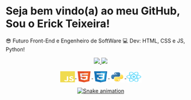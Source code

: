 # Seja bem vindo(a) ao meu GitHub, Sou o Erick Teixeira!
😎 Futuro Front-End e Engenheiro de SoftWare
💻 Dev: HTML, CSS e JS, Python!
<div align="center">
  <a href="https://github.com/ErickTeixeira777">
  <img height="160em" src="https://github-readme-stats.vercel.app/api?username=erickteixeira777&show_icons=true&theme=midnight-purple&include_all_commits=true&count_private=true"/>
  <img height="160em" src="https://github-readme-stats.vercel.app/api/top-langs/?username=erickteixeira777&layout=compact&langs_count=7&theme=midnight-purple"/>
</div>
<div  align="center">   
<div style="display: inline_block"><br>
  <img align="center" alt="Erick-Js" height="30" width="40" src="https://raw.githubusercontent.com/devicons/devicon/master/icons/javascript/javascript-plain.svg">
  <img align="center" alt="Erick-HTML" height="30" width="40" src="https://raw.githubusercontent.com/devicons/devicon/master/icons/html5/html5-original.svg">
  <img align="center" alt="Erick-CSS" height="30" width="40" src="https://raw.githubusercontent.com/devicons/devicon/master/icons/css3/css3-original.svg">
  <img align="center" alt="Erick-Python" height="30" width="40" src="https://raw.githubusercontent.com/devicons/devicon/master/icons/python/python-original.svg">
  <img align="center" alt="Erick-React" height="30" width="40" src="https://raw.githubusercontent.com/devicons/devicon/master/icons/react/react-original.svg">
 
  ![Snake animation](https://github.com/erickteixeira777/erickteixeira777/blob/output/github-contribution-grid-snake.svg)
  
  </div>
  
  
